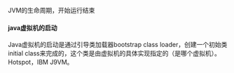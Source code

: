 JVM的生命周期，开始运行结束

#### java虚拟机的启动
Java虚拟机的启动是通过引导类加载器bootstrap class loader，创建一个初始类initial class来完成的，这个类是由虚拟机的具体实现指定的（是哪个虚拟机）。 Hotspot，IBM J9VM。

